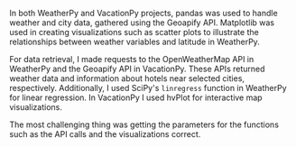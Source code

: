 In both WeatherPy and VacationPy projects, pandas was used to handle weather and city data, gathered using the Geoapify API. Matplotlib was used in creating visualizations such as scatter plots to illustrate the relationships between weather variables and latitude in WeatherPy.

For data retrieval, I made requests to the OpenWeatherMap API in WeatherPy and the Geoapify API in VacationPy. These APIs returned weather data and information about hotels near selected cities, respectively. Additionally, I used SciPy's `linregress` function in WeatherPy for linear regression. In VacationPy I used hvPlot for interactive map visualizations.

The most challenging thing was getting the parameters for the functions such as the API calls and the visualizations correct. 